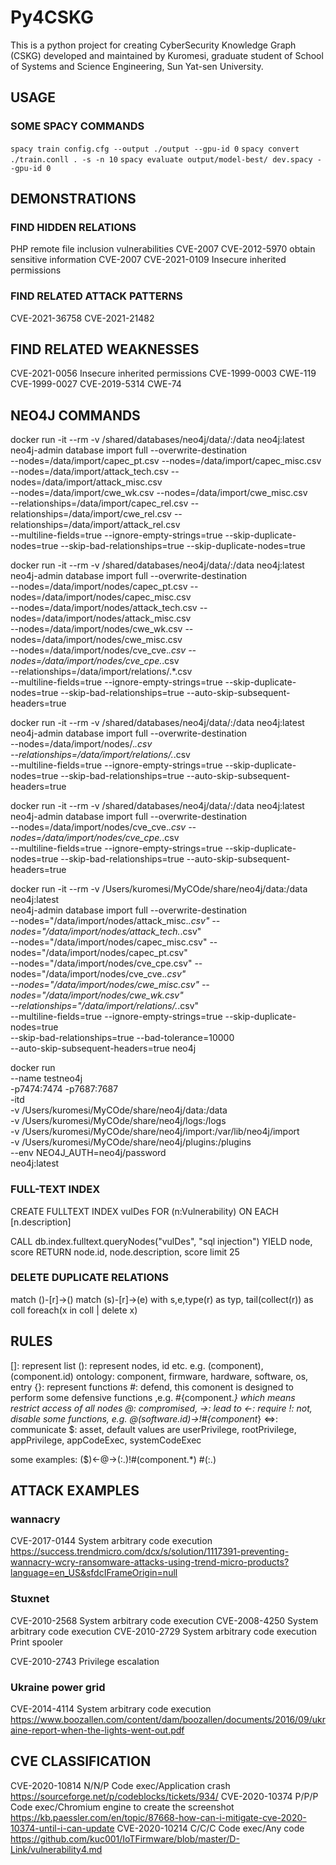 # Py4CSKG
This is a python project for creating CyberSecurity Knowledge Graph (CSKG) developed and maintained by Kuromesi, graduate student of School of Systems and Science Engineering, Sun Yat-sen University.

## USAGE
### SOME SPACY COMMANDS
`spacy train config.cfg --output ./output --gpu-id 0`
`spacy convert ./train.conll . -s -n 10`
`spacy evaluate output/model-best/ dev.spacy --gpu-id 0`

## DEMONSTRATIONS
### FIND HIDDEN RELATIONS
PHP remote file inclusion vulnerabilities CVE-2007
CVE-2012-5970
obtain sensitive information CVE-2007
CVE-2021-0109 Insecure inherited permissions

### FIND RELATED ATTACK PATTERNS
CVE-2021-36758
CVE-2021-21482

## FIND RELATED WEAKNESSES
CVE-2021-0056 Insecure inherited permissions
CVE-1999-0003 CWE-119 CVE-1999-0027
CVE-2019-5314 CWE-74

## NEO4J COMMANDS
docker run -it --rm -v /shared/databases/neo4j/data/:/data neo4j:latest \
neo4j-admin database import full --overwrite-destination \
--nodes=/data/import/capec_pt.csv --nodes=/data/import/capec_misc.csv \
--nodes=/data/import/attack_tech.csv --nodes=/data/import/attack_misc.csv \
--nodes=/data/import/cwe_wk.csv --nodes=/data/import/cwe_misc.csv \
--relationships=/data/import/capec_rel.csv --relationships=/data/import/cwe_rel.csv --relationships=/data/import/attack_rel.csv \
--multiline-fields=true --ignore-empty-strings=true --skip-duplicate-nodes=true
--skip-bad-relationships=true --skip-duplicate-nodes=true

docker run -it --rm -v /shared/databases/neo4j/data/:/data neo4j:latest \
neo4j-admin database import full --overwrite-destination \
--nodes=/data/import/nodes/capec_pt.csv --nodes=/data/import/nodes/capec_misc.csv \
--nodes=/data/import/nodes/attack_tech.csv --nodes=/data/import/nodes/attack_misc.csv \
--nodes=/data/import/nodes/cwe_wk.csv --nodes=/data/import/nodes/cwe_misc.csv \
--nodes=/data/import/nodes/cve_cve.*.csv --nodes=/data/import/nodes/cve_cpe.*.csv \
--relationships=/data/import/relations/.*.csv \
--multiline-fields=true --ignore-empty-strings=true --skip-duplicate-nodes=true --skip-bad-relationships=true --auto-skip-subsequent-headers=true

docker run -it --rm -v /shared/databases/neo4j/data/:/data neo4j:latest \
neo4j-admin database import full --overwrite-destination \
--nodes=/data/import/nodes/.*.csv \
--relationships=/data/import/relations/.*.csv \
--multiline-fields=true --ignore-empty-strings=true --skip-duplicate-nodes=true --skip-bad-relationships=true --auto-skip-subsequent-headers=true

docker run -it --rm -v /shared/databases/neo4j/data/:/data neo4j:latest \
neo4j-admin database import full --overwrite-destination \
--nodes=/data/import/nodes/cve_cve.*.csv --nodes=/data/import/nodes/cve_cpe.*.csv \
--multiline-fields=true --ignore-empty-strings=true --skip-duplicate-nodes=true --skip-bad-relationships=true --auto-skip-subsequent-headers=true

docker run -it --rm -v /Users/kuromesi/MyCOde/share/neo4j/data:/data neo4j:latest \
neo4j-admin database import full --overwrite-destination \
--nodes="/data/import/nodes/attack_misc.*.csv" --nodes="/data/import/nodes/attack_tech.*.csv" \
--nodes="/data/import/nodes/capec_misc.csv" --nodes="/data/import/nodes/capec_pt.csv" \
--nodes="/data/import/nodes/cve_cpe.csv" --nodes="/data/import/nodes/cve_cve.*.csv" \
--nodes="/data/import/nodes/cwe_misc.csv"  --nodes="/data/import/nodes/cwe_wk.csv" \
--relationships="/data/import/relations/.*.csv" \
--multiline-fields=true --ignore-empty-strings=true --skip-duplicate-nodes=true \
--skip-bad-relationships=true --bad-tolerance=10000 \
--auto-skip-subsequent-headers=true neo4j

docker run \
    --name testneo4j \
    -p7474:7474 -p7687:7687 \
    -itd \
    -v /Users/kuromesi/MyCOde/share/neo4j/data:/data \
    -v /Users/kuromesi/MyCOde/share/neo4j/logs:/logs \
    -v /Users/kuromesi/MyCOde/share/neo4j/import:/var/lib/neo4j/import \
    -v /Users/kuromesi/MyCOde/share/neo4j/plugins:/plugins \
    --env NEO4J_AUTH=neo4j/password \
    neo4j:latest

### FULL-TEXT INDEX
CREATE FULLTEXT INDEX vulDes FOR (n:Vulnerability) ON EACH [n.description]

CALL db.index.fulltext.queryNodes("vulDes", "sql injection") YIELD node, score
RETURN node.id, node.description, score limit 25

### DELETE DUPLICATE RELATIONS
match ()-[r]->() 
match (s)-[r]->(e) 
with s,e,type(r) as typ, tail(collect(r)) as coll 
foreach(x in coll | delete x)

## RULES
[]: represent list
(): represent nodes, id etc. e.g. (component), (component.id)
    ontology:
        component, firmware, hardware, software, os, entry
{}: represent functions
    \#: defend, this comonent is designed to perform some defensive functions ,e.g. #{component.*} which means restrict access of all nodes
    @: compromised, 
    ->: lead to
    <-: require
    !: not, disable some functions, e.g. @(software.id)->!#{component*}
    <=>: communicate
$: asset, default values are userPrivilege, rootPrivilege, appPrivilege, appCodeExec, systemCodeExec

some examples:
    (\$<appPrivilege>)<-@->(:<component>.<firewall>)!\#(component.*)
    \#(:<entry>.<id>)

## ATTACK EXAMPLES
### wannacry 
CVE-2017-0144 System arbitrary code execution 
https://success.trendmicro.com/dcx/s/solution/1117391-preventing-wannacry-wcry-ransomware-attacks-using-trend-micro-products?language=en_US&sfdcIFrameOrigin=null

### Stuxnet
CVE-2010-2568 System arbitrary code execution
CVE-2008-4250 System arbitrary code execution
CVE-2010-2729 System arbitrary code execution Print spooler

CVE-2010-2743 Privilege escalation

### Ukraine power grid
CVE-2014-4114 System arbitrary code execution 
https://www.boozallen.com/content/dam/boozallen/documents/2016/09/ukraine-report-when-the-lights-went-out.pdf

## CVE CLASSIFICATION
CVE-2020-10814 N/N/P Code exec/Application crash https://sourceforge.net/p/codeblocks/tickets/934/
CVE-2020-10374 P/P/P Code exec/Chromium engine to create the screenshot https://kb.paessler.com/en/topic/87668-how-can-i-mitigate-cve-2020-10374-until-i-can-update
CVE-2020-10214 C/C/C Code exec/Any code https://github.com/kuc001/IoTFirmware/blob/master/D-Link/vulnerability4.md